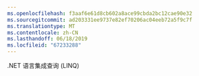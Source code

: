 ```yaml
---
ms.openlocfilehash: f3aaf6e61d8cb602a8ace99cbda2bc12cae90e32
ms.sourcegitcommit: ad203331ee9737e82ef70206ac04eeb72a5f9c7f
ms.translationtype: MT
ms.contentlocale: zh-CN
ms.lasthandoff: 06/18/2019
ms.locfileid: "67233288"
---
```

.NET 语言集成查询 (LINQ)